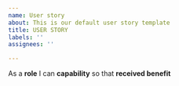 ```yaml
---
name: User story
about: This is our default user story template
title: USER STORY
labels: ''
assignees: ''

---
```


As a **role** I can **capability** so that **received benefit**
